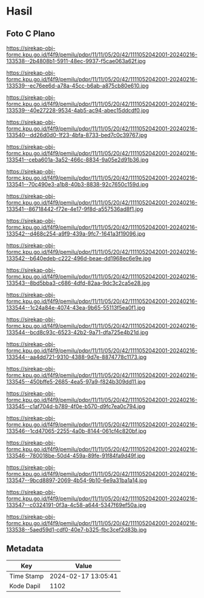 # Hasil

## Foto C Plano

https://sirekap-obj-formc.kpu.go.id/f4f9/pemilu/pdpr/11/11/05/20/42/1111052042001-20240216-133538--2b4808b1-5911-48ec-9937-f5cae063a62f.jpg

https://sirekap-obj-formc.kpu.go.id/f4f9/pemilu/pdpr/11/11/05/20/42/1111052042001-20240216-133539--ec76ee6d-a78a-45cc-b6ab-a875cb80e610.jpg

https://sirekap-obj-formc.kpu.go.id/f4f9/pemilu/pdpr/11/11/05/20/42/1111052042001-20240216-133539--40e27228-9534-4ab5-ac94-abec15ddcdf0.jpg

https://sirekap-obj-formc.kpu.go.id/f4f9/pemilu/pdpr/11/11/05/20/42/1111052042001-20240216-133540--dd26d0d0-1f23-4bfa-8733-bed7c0c39767.jpg

https://sirekap-obj-formc.kpu.go.id/f4f9/pemilu/pdpr/11/11/05/20/42/1111052042001-20240216-133541--ceba601a-3a52-466c-8834-9a05e2d91b36.jpg

https://sirekap-obj-formc.kpu.go.id/f4f9/pemilu/pdpr/11/11/05/20/42/1111052042001-20240216-133541--70c490e3-a1b8-40b3-8838-92c7650c159d.jpg

https://sirekap-obj-formc.kpu.go.id/f4f9/pemilu/pdpr/11/11/05/20/42/1111052042001-20240216-133541--86718442-f72e-4e17-9f8d-a557536ad8f1.jpg

https://sirekap-obj-formc.kpu.go.id/f4f9/pemilu/pdpr/11/11/05/20/42/1111052042001-20240216-133542--d468c254-a9f9-439a-9fc7-1641a3f19096.jpg

https://sirekap-obj-formc.kpu.go.id/f4f9/pemilu/pdpr/11/11/05/20/42/1111052042001-20240216-133542--b640edeb-c222-496d-beae-dd1968ec6e9e.jpg

https://sirekap-obj-formc.kpu.go.id/f4f9/pemilu/pdpr/11/11/05/20/42/1111052042001-20240216-133543--8bd5bba3-c686-4dfd-82aa-9dc3c2ca5e28.jpg

https://sirekap-obj-formc.kpu.go.id/f4f9/pemilu/pdpr/11/11/05/20/42/1111052042001-20240216-133544--1c24a84e-4074-43ea-9b65-55113f5ea0f1.jpg

https://sirekap-obj-formc.kpu.go.id/f4f9/pemilu/pdpr/11/11/05/20/42/1111052042001-20240216-133544--bcd8c93c-6523-42b2-9a71-dfa725e4b21d.jpg

https://sirekap-obj-formc.kpu.go.id/f4f9/pemilu/pdpr/11/11/05/20/42/1111052042001-20240216-133544--aa4dd721-9310-4388-9d7e-8874778c1173.jpg

https://sirekap-obj-formc.kpu.go.id/f4f9/pemilu/pdpr/11/11/05/20/42/1111052042001-20240216-133545--450bffe5-2685-4ea5-97a9-f824b309dd11.jpg

https://sirekap-obj-formc.kpu.go.id/f4f9/pemilu/pdpr/11/11/05/20/42/1111052042001-20240216-133545--c1af704d-b789-4f0e-b570-d9fc7ea0c794.jpg

https://sirekap-obj-formc.kpu.go.id/f4f9/pemilu/pdpr/11/11/05/20/42/1111052042001-20240216-133546--1cd47065-2255-4a0b-8144-061cf4c820bf.jpg

https://sirekap-obj-formc.kpu.go.id/f4f9/pemilu/pdpr/11/11/05/20/42/1111052042001-20240216-133546--780018be-50d4-459a-89fe-91f84fa9d49f.jpg

https://sirekap-obj-formc.kpu.go.id/f4f9/pemilu/pdpr/11/11/05/20/42/1111052042001-20240216-133547--9bcd8897-2069-4b54-9b10-6e9a31ba1a14.jpg

https://sirekap-obj-formc.kpu.go.id/f4f9/pemilu/pdpr/11/11/05/20/42/1111052042001-20240216-133547--c0324191-0f3a-4c58-a644-5347f69ef50a.jpg

https://sirekap-obj-formc.kpu.go.id/f4f9/pemilu/pdpr/11/11/05/20/42/1111052042001-20240216-133538--5aed59d1-cdf0-40e7-b325-fbc3cef2d83b.jpg


## Metadata

| Key        | Value               |
| ---------- | ------------------- |
| Time Stamp | 2024-02-17 13:05:41 |
| Kode Dapil | 1102                |



